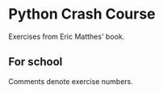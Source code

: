 # Python Crash Course

Exercises from Eric Matthes' book.

## For school

Comments denote exercise numbers. 
